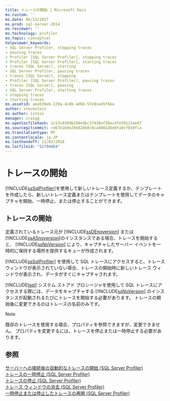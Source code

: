 ```yaml
---
title: トレースの開始 | Microsoft Docs
ms.custom: ''
ms.date: 06/13/2017
ms.prod: sql-server-2014
ms.reviewer: ''
ms.technology: profiler
ms.topic: conceptual
helpviewer_keywords:
- SQL Server Profiler, stopping traces
- pausing traces
- Profiler [SQL Server Profiler], stopping traces
- Profiler [SQL Server Profiler], starting traces
- traces [SQL Server], starting
- SQL Server Profiler, pausing traces
- traces [SQL Server], stopping
- Profiler [SQL Server Profiler], pausing traces
- traces [SQL Server], pausing
- SQL Server Profiler, starting traces
- stopping traces
- starting traces
ms.assetid: aeeb38eb-229a-4c8b-ad66-57e9ce45fb6a
author: stevestein
ms.author: sstein
manager: craigg
ms.openlocfilehash: 1c53c039d6194edbc37438ef30ac4fef0113ae87
ms.sourcegitcommit: ceb7e1b9e29e02bb0c6ca400a36e0fa9cf010fca
ms.translationtype: MT
ms.contentlocale: ja-JP
ms.lasthandoff: 12/03/2018
ms.locfileid: "52794064"
---
```

# <a name="start-a-trace"></a>トレースの開始
  [!INCLUDE[ssSqlProfiler](../../includes/sssqlprofiler-md.md)]を使用して新しいトレース定義するか、テンプレートを作成したら、新しいトレース定義またはテンプレートを使用してデータのキャプチャを開始、一時停止、または停止することができます。  
  
## <a name="starting-a-trace"></a>トレースの開始  
 定義されているトレース元が [!INCLUDE[ssDEnoversion](../../includes/ssdenoversion-md.md)] または [!INCLUDE[ssASnoversion](../../includes/ssasnoversion-md.md)]のインスタンスである場合、トレースを開始すると、 [!INCLUDE[ssNoVersion](../../includes/ssnoversion-md.md)] により、キャプチャしたサーバー イベントを一時的に保持する場所を提供するキューが作成されます。  
  
 [!INCLUDE[ssSqlProfiler](../../includes/sssqlprofiler-md.md)] を使用して SQL トレースにアクセスすると、トレース ウィンドウが表示されていない場合、トレースの開始時に新しいトレース ウィンドウが表示され、データがすぐにキャプチャされます。  
  
 [!INCLUDE[tsql](../../includes/tsql-md.md)] システム ストアド プロシージャを使用して SQL トレースにアクセスする際には、データをキャプチャする [!INCLUDE[ssNoVersion](../../includes/ssnoversion-md.md)] のインスタンスが起動されるたびにトレースを開始する必要があります。 トレースの開始後に変更できるのはトレースの名前のみです。  
  
> [!NOTE]  
>  既存のトレースを使用する場合、プロパティを参照できますが、変更できません。 プロパティを変更するには、トレースを停止または一時停止する必要があります。  
  
## <a name="see-also"></a>参照  
 [サーバーへの接続後の自動的なトレースの開始 &#40;SQL Server Profiler&#41;](start-a-trace-automatically-after-connecting-to-a-server-sql-server-profiler.md)   
 [トレースの一時停止 &#40;SQL Server Profiler&#41;](pause-a-trace-sql-server-profiler.md)   
 [トレースの停止 &#40;SQL Server Profiler&#41;](stop-a-trace-sql-server-profiler.md)   
 [トレース ウィンドウの消去 &#40;SQL Server Profiler&#41;](clear-a-trace-window-sql-server-profiler.md)   
 [一時停止または停止したトレースの再開 &#40;SQL Server Profiler&#41;](run-a-trace-after-it-has-been-paused-or-stopped-sql-server-profiler.md)  
  
  
